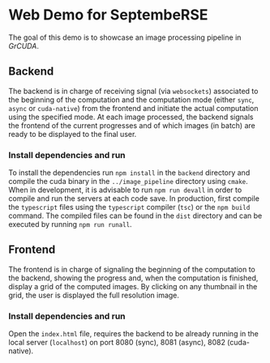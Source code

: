 # Web Demo for SeptembeRSE
The goal of this demo is to showcase an image processing pipeline in _GrCUDA_.

## Backend
The backend is in charge of receiving signal (via `websockets`) associated to the beginning of the computation and the computation mode (either `sync`, `async` or `cuda-native`) from the frontend and initiate the actual computation using the specified mode.
At each image processed, the backend signals the frontend of the current progresses and of which images (in batch) are ready to be displayed to the final user.

### Install dependencies and run
To install the dependencies run `npm install` in the `backend` directory and compile the cuda binary in the `../image_pipeline` directory using `cmake`.
When in development, it is advisable to run `npm run devall` in order to compile and run the servers at each code save.
In production, first compile the `typescript` files using the `typescript` compiler (`tsc`) or the `npm build` command. The compiled files can be found in the `dist` directory and can be executed by running `npm run runall`.


## Frontend
The frontend is in charge of signaling the beginning of the computation to the backend, showing the progress and, when the computation is finished, display a grid of the computed images. By clicking on any thumbnail in the grid, the user is displayed the full resolution image.

### Install dependencies and run
Open the `index.html` file, requires the backend to be already running in the local server (`localhost`) on port 8080 (sync), 8081 (async), 8082 (cuda-native).